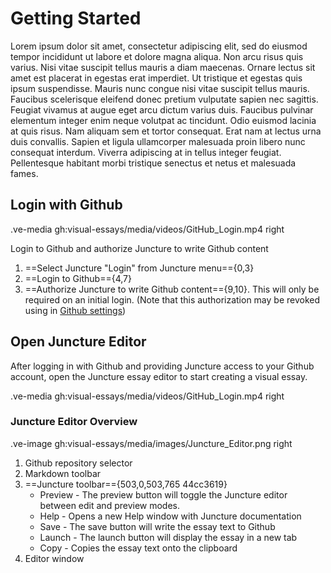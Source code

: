 # Getting Started

Lorem ipsum dolor sit amet, consectetur adipiscing elit, sed do eiusmod tempor incididunt ut labore et dolore magna aliqua. Non arcu risus quis varius. Nisi vitae suscipit tellus mauris a diam maecenas. Ornare lectus sit amet est placerat in egestas erat imperdiet. Ut tristique et egestas quis ipsum suspendisse. Mauris nunc congue nisi vitae suscipit tellus mauris. Faucibus scelerisque eleifend donec pretium vulputate sapien nec sagittis. Feugiat vivamus at augue eget arcu dictum varius duis. Faucibus pulvinar elementum integer enim neque volutpat ac tincidunt. Odio euismod lacinia at quis risus. Nam aliquam sem et tortor consequat. Erat nam at lectus urna duis convallis. Sapien et ligula ullamcorper malesuada proin libero nunc consequat interdum. Viverra adipiscing at in tellus integer feugiat. Pellentesque habitant morbi tristique senectus et netus et malesuada fames.

## Login with Github

.ve-media gh:visual-essays/media/videos/GitHub_Login.mp4 right

Login to Github and authorize Juncture to write Github content

1. ==Select Juncture "Login" from Juncture menu=={0,3}
2. ==Login to Github=={4,7}
3. ==Authorize Juncture to write Github content=={9,10}.  This will only be required on an initial login.  (Note that this authorization may be revoked using in [Github settings](https://github.com/settings/apps/authorizations))

## Open Juncture Editor

After logging in with Github and providing Juncture access to your Github account, open the Juncture essay editor to start creating a visual essay.

.ve-media gh:visual-essays/media/videos/GitHub_Login.mp4 right

### Juncture Editor Overview

.ve-image gh:visual-essays/media/images/Juncture_Editor.png right

1. Github repository selector
2. Markdown toolbar
3. ==Juncture toolbar=={503,0,503,765 44cc3619}
    - Preview - The preview button will toggle the Juncture editor between edit and preview modes.
    - Help - Opens a new Help window with Juncture documentation
    - Save - The save button will write the essay text to Github
    - Launch - The launch button will display the essay in a new tab
    - Copy - Copies the essay text onto the clipboard
5. Editor window